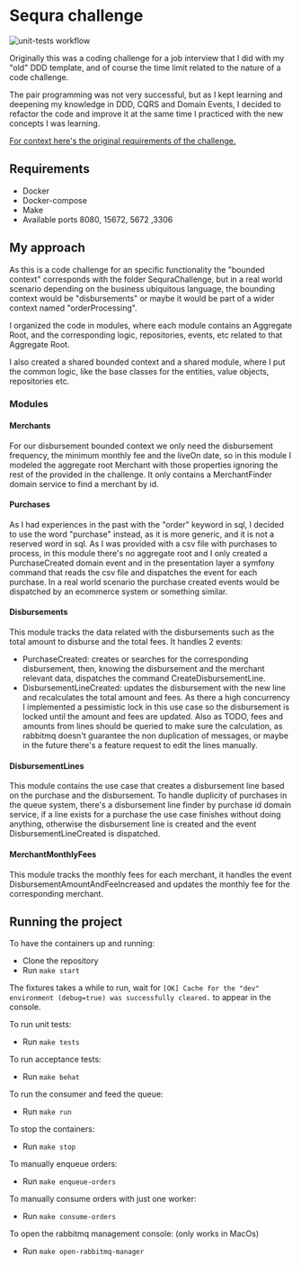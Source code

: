 # Sequra challenge

![unit-tests workflow](https://github.com/jperdior/sequra-challenge/actions/workflows/unit-tests.yml/badge.svg)

Originally this was a coding challenge for a job interview that I did with my "old" DDD template, and of course the time limit related to the nature of a code challenge.

The pair programming was not very successful, but as I kept learning and deepening my knowledge in DDD, CQRS and Domain Events, I decided to refactor the code and improve it at the same time I practiced with the new concepts I was learning.

[For context here's the original requirements of the challenge.](Challenge.md)


## Requirements

- Docker
- Docker-compose
- Make
- Available ports 8080, 15672, 5672 ,3306


## My approach

As this is a code challenge for an specific functionality the "bounded context" corresponds with the folder SequraChallenge, but in a real world scenario depending on the business ubiquitous language, the bounding context would be "disbursements" or maybe it would be part of a wider context named "orderProcessing".

I organized the code in modules, where each module contains an Aggregate Root, and the corresponding logic, repositories, events, etc related to that Aggregate Root.

I also created a shared bounded context and a shared module, where I put the common logic, like the base classes for the entities, value objects, repositories etc.

### Modules

#### Merchants

For our disbursement bounded context we only need the disbursement frequency, the minimum monthly fee and the liveOn date, so in this module I modeled the aggregate root Merchant with those properties ignoring the rest of the provided in the challenge. It only contains a MerchantFinder domain service to find a merchant by id.

#### Purchases

As I had experiences in the past with the "order" keyword in sql, I decided to use the word "purchase" instead, as it is more generic, and it is not a reserved word in sql. As I was provided with a csv file with purchases to process, in this module there's no aggregate root and I only created a PurchaseCreated domain event and in the presentation layer a symfony command that reads the csv file and dispatches the event for each purchase. In a real world scenario the purchase created events would be dispatched by an ecommerce system or something similar.

#### Disbursements

This module tracks the data related with the disbursements such as the total amount to disburse and the total fees. It handles 2 events: 
- PurchaseCreated: creates or searches for the corresponding disbursement, then, knowing the disbursement and the merchant relevant data, dispatches the command CreateDisbursementLine.
- DisbursementLineCreated: updates the disbursement with the new line and recalculates the total amount and fees. As there a high concurrency I implemented a pessimistic lock in this use case so the disbursement is locked until the amount and fees are updated. Also as TODO, fees and amounts from lines should be queried to make sure the calculation, as rabbitmq doesn't guarantee the non duplication of messages, or maybe in the future there's a feature request to edit the lines manually.

#### DisbursementLines

This module contains the use case that creates a disbursement line based on the purchase and the disbursement. To handle duplicity of purchases in the queue system, there's a disbursement line finder by purchase id domain service, if a line exists for a purchase the use case finishes without doing anything, otherwise the disbursement line is created and the event DisbursementLineCreated is dispatched.

#### MerchantMonthlyFees

This module tracks the monthly fees for each merchant, it handles the event DisbursementAmountAndFeeIncreased and updates the monthly fee for the corresponding merchant.

## Running the project

To have the containers up and running:

- Clone the repository
- Run `make start`

The fixtures takes a while to run, wait for `[OK] Cache for the "dev" environment (debug=true) was successfully cleared.` to appear in the console.

To run unit tests:

- Run `make tests`

To run acceptance tests:

- Run `make behat`

To run the consumer and feed the queue:

- Run `make run`

To stop the containers:

- Run `make stop`

To manually enqueue orders:

- Run `make enqueue-orders`

To manually consume orders with just one worker:

- Run `make consume-orders`

To open the rabbitmq management console: (only works in MacOs)

- Run `make open-rabbitmq-manager`